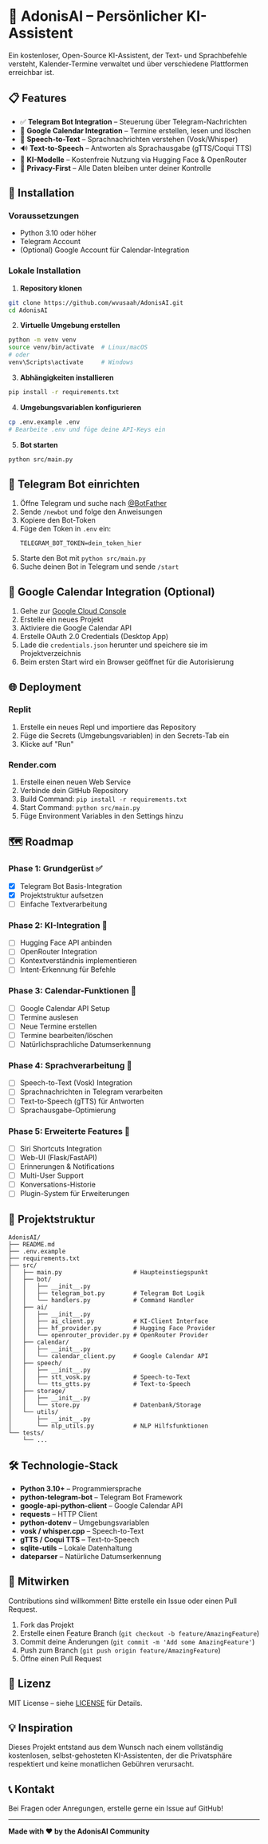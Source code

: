 # 🤖 AdonisAI – Persönlicher KI-Assistent

Ein kostenloser, Open-Source KI-Assistent, der Text- und Sprachbefehle versteht, Kalender-Termine verwaltet und über verschiedene Plattformen erreichbar ist.

## 📋 Features

- ✅ **Telegram Bot Integration** – Steuerung über Telegram-Nachrichten
- 📅 **Google Calendar Integration** – Termine erstellen, lesen und löschen
- 🎤 **Speech-to-Text** – Sprachnachrichten verstehen (Vosk/Whisper)
- 🔊 **Text-to-Speech** – Antworten als Sprachausgabe (gTTS/Coqui TTS)
- 🧠 **KI-Modelle** – Kostenfreie Nutzung via Hugging Face & OpenRouter
- 🔐 **Privacy-First** – Alle Daten bleiben unter deiner Kontrolle

## 🚀 Installation

### Voraussetzungen

- Python 3.10 oder höher
- Telegram Account
- (Optional) Google Account für Calendar-Integration

### Lokale Installation

1. **Repository klonen**
```bash
git clone https://github.com/wvusaah/AdonisAI.git
cd AdonisAI
```

2. **Virtuelle Umgebung erstellen**
```bash
python -m venv venv
source venv/bin/activate  # Linux/macOS
# oder
venv\Scripts\activate     # Windows
```

3. **Abhängigkeiten installieren**
```bash
pip install -r requirements.txt
```

4. **Umgebungsvariablen konfigurieren**
```bash
cp .env.example .env
# Bearbeite .env und füge deine API-Keys ein
```

5. **Bot starten**
```bash
python src/main.py
```

## 🤖 Telegram Bot einrichten

1. Öffne Telegram und suche nach [@BotFather](https://t.me/botfather)
2. Sende `/newbot` und folge den Anweisungen
3. Kopiere den Bot-Token
4. Füge den Token in `.env` ein:
   ```
   TELEGRAM_BOT_TOKEN=dein_token_hier
   ```
5. Starte den Bot mit `python src/main.py`
6. Suche deinen Bot in Telegram und sende `/start`

## 📅 Google Calendar Integration (Optional)

1. Gehe zur [Google Cloud Console](https://console.cloud.google.com/)
2. Erstelle ein neues Projekt
3. Aktiviere die Google Calendar API
4. Erstelle OAuth 2.0 Credentials (Desktop App)
5. Lade die `credentials.json` herunter und speichere sie im Projektverzeichnis
6. Beim ersten Start wird ein Browser geöffnet für die Autorisierung

## 🌐 Deployment

### Replit

1. Erstelle ein neues Repl und importiere das Repository
2. Füge die Secrets (Umgebungsvariablen) in den Secrets-Tab ein
3. Klicke auf "Run"

### Render.com

1. Erstelle einen neuen Web Service
2. Verbinde dein GitHub Repository
3. Build Command: `pip install -r requirements.txt`
4. Start Command: `python src/main.py`
5. Füge Environment Variables in den Settings hinzu

## 🗺️ Roadmap

### Phase 1: Grundgerüst ✅
- [x] Telegram Bot Basis-Integration
- [x] Projektstruktur aufsetzen
- [ ] Einfache Textverarbeitung

### Phase 2: KI-Integration 🚧
- [ ] Hugging Face API anbinden
- [ ] OpenRouter Integration
- [ ] Kontextverständnis implementieren
- [ ] Intent-Erkennung für Befehle

### Phase 3: Calendar-Funktionen 📅
- [ ] Google Calendar API Setup
- [ ] Termine auslesen
- [ ] Neue Termine erstellen
- [ ] Termine bearbeiten/löschen
- [ ] Natürlichsprachliche Datumserkennung

### Phase 4: Sprachverarbeitung 🎤
- [ ] Speech-to-Text (Vosk) Integration
- [ ] Sprachnachrichten in Telegram verarbeiten
- [ ] Text-to-Speech (gTTS) für Antworten
- [ ] Sprachausgabe-Optimierung

### Phase 5: Erweiterte Features 🔮
- [ ] Siri Shortcuts Integration
- [ ] Web-UI (Flask/FastAPI)
- [ ] Erinnerungen & Notifications
- [ ] Multi-User Support
- [ ] Konversations-Historie
- [ ] Plugin-System für Erweiterungen

## 📁 Projektstruktur

```
AdonisAI/
├── README.md
├── .env.example
├── requirements.txt
├── src/
│   ├── main.py                    # Haupteinstiegspunkt
│   ├── bot/
│   │   ├── __init__.py
│   │   ├── telegram_bot.py        # Telegram Bot Logik
│   │   └── handlers.py            # Command Handler
│   ├── ai/
│   │   ├── __init__.py
│   │   ├── ai_client.py           # KI-Client Interface
│   │   ├── hf_provider.py         # Hugging Face Provider
│   │   └── openrouter_provider.py # OpenRouter Provider
│   ├── calendar/
│   │   ├── __init__.py
│   │   └── calendar_client.py     # Google Calendar API
│   ├── speech/
│   │   ├── __init__.py
│   │   ├── stt_vosk.py            # Speech-to-Text
│   │   └── tts_gtts.py            # Text-to-Speech
│   ├── storage/
│   │   ├── __init__.py
│   │   └── store.py               # Datenbank/Storage
│   └── utils/
│       ├── __init__.py
│       └── nlp_utils.py           # NLP Hilfsfunktionen
└── tests/
    └── ...
```

## 🛠️ Technologie-Stack

- **Python 3.10+** – Programmiersprache
- **python-telegram-bot** – Telegram Bot Framework
- **google-api-python-client** – Google Calendar API
- **requests** – HTTP Client
- **python-dotenv** – Umgebungsvariablen
- **vosk / whisper.cpp** – Speech-to-Text
- **gTTS / Coqui TTS** – Text-to-Speech
- **sqlite-utils** – Lokale Datenhaltung
- **dateparser** – Natürliche Datumserkennung

## 🤝 Mitwirken

Contributions sind willkommen! Bitte erstelle ein Issue oder einen Pull Request.

1. Fork das Projekt
2. Erstelle einen Feature Branch (`git checkout -b feature/AmazingFeature`)
3. Commit deine Änderungen (`git commit -m 'Add some AmazingFeature'`)
4. Push zum Branch (`git push origin feature/AmazingFeature`)
5. Öffne einen Pull Request

## 📄 Lizenz

MIT License – siehe [LICENSE](LICENSE) für Details.

## 💡 Inspiration

Dieses Projekt entstand aus dem Wunsch nach einem vollständig kostenlosen, selbst-gehosteten KI-Assistenten, der die Privatsphäre respektiert und keine monatlichen Gebühren verursacht.

## 📞 Kontakt

Bei Fragen oder Anregungen, erstelle gerne ein Issue auf GitHub!

---

**Made with ❤️ by the AdonisAI Community**
